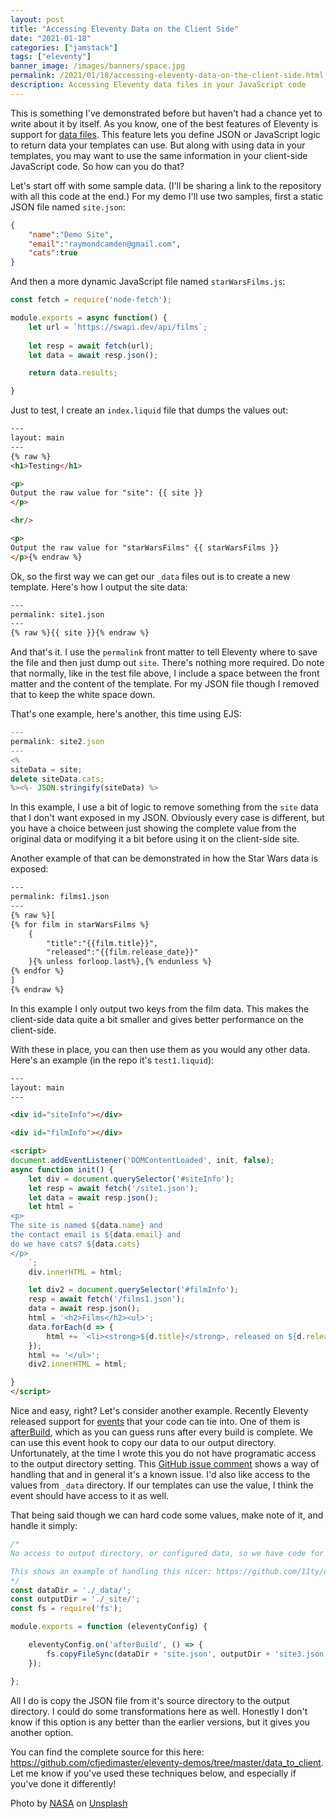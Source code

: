 ```yaml
---
layout: post
title: "Accessing Eleventy Data on the Client Side"
date: "2021-01-18"
categories: ["jamstack"]
tags: ["eleventy"]
banner_image: /images/banners/space.jpg
permalink: /2021/01/18/accessing-eleventy-data-on-the-client-side.html
description: Accessing Eleventy data files in your JavaScript code
---
```


This is something I've demonstrated before but haven't had a chance yet to write about it by itself. As you know, one of the best features of Eleventy is support for [data files](https://www.11ty.dev/docs/data/). This feature lets you define JSON or JavaScript logic to return data your templates can use. But along with using data in your templates, you may want to use the same information in your client-side JavaScript code. So how can you do that?

Let's start off with some sample data. (I'll be sharing a link to the repository with all this code at the end.) For my demo I'll use two samples, first a static JSON file named `site.json`:

```json
{
	"name":"Demo Site",
	"email":"raymondcamden@gmail.com",
	"cats":true
}
```

And then a more dynamic JavaScript file named `starWarsFilms.js`:

```js
const fetch = require('node-fetch');

module.exports = async function() {
	let url = `https://swapi.dev/api/films`;
	
	let resp = await fetch(url);
	let data = await resp.json();

	return data.results;

}
```

Just to test, I create an `index.liquid` file that dumps the values out:

```html
---
layout: main
---
{% raw %}
<h1>Testing</h1>

<p>
Output the raw value for "site": {{ site }}
</p>

<hr/>

<p>
Output the raw value for "starWarsFilms" {{ starWarsFilms }}
</p>{% endraw %}
```

Ok, so the first way we can get our `_data` files out is to create a new template. Here's how I output the site data:

```html
---
permalink: site1.json
---
{% raw %}{{ site }}{% endraw %}
```

And that's it. I use the `permalink` front matter to tell Eleventy where to save the file and then just dump out `site`. There's nothing more required. Do note that normally, like in the test file above, I include a space between the front matter and the content of the template. For my JSON file though I removed that to keep the white space down.

That's one example, here's another, this time using EJS:

```js
---
permalink: site2.json
---
<%
siteData = site;
delete siteData.cats;
%><%- JSON.stringify(siteData) %>
```

In this example, I use a bit of logic to remove something from the `site` data that I don't want exposed in my JSON. Obviously every case is different, but you have a choice between just showing the complete value from the original data or modifying it a bit before using it on the client-side site.

Another example of that can be demonstrated in how the Star Wars data is exposed:

```html
---
permalink: films1.json
---
{% raw %}[
{% for film in starWarsFilms %}
	{
		"title":"{{film.title}}",
		"released":"{{film.release_date}}"
	}{% unless forloop.last%},{% endunless %}	
{% endfor %}
]
{% endraw %}
```

In this example I only output two keys from the film data. This makes the client-side data quite a bit smaller and gives better performance on the client-side. 

With these in place, you can then use them as you would any other data. Here's an example (in the repo it's `test1.liquid`):

```html
---
layout: main
---

<div id="siteInfo"></div>

<div id="filmInfo"></div>

<script>
document.addEventListener('DOMContentLoaded', init, false);
async function init() {
	let div = document.querySelector('#siteInfo');
	let resp = await fetch('/site1.json');
	let data = await resp.json();
	let html = `
<p>
The site is named ${data.name} and 
the contact email is ${data.email} and
do we have cats? ${data.cats}
</p>
	`;
	div.innerHTML = html;

	let div2 = document.querySelector('#filmInfo');
	resp = await fetch('/films1.json');
	data = await resp.json();
	html = '<h2>Films</h2><ul>';
	data.forEach(d => {
		html += `<li><strong>${d.title}</strong>, released on ${d.released}.</li>`;
	});
	html += '</ul>';
	div2.innerHTML = html;

}
</script>
```

Nice and easy, right? Let's consider another example. Recently Eleventy released support for [events](https://www.11ty.dev/docs/events/) that your code can tie into. One of them is [afterBuild](https://www.11ty.dev/docs/events/#afterbuild), which as you can guess runs after every build is complete. We can use this event hook to copy our data to our output directory. Unfortunately, at the time I wrote this you do not have programatic access to the output directory setting. This [GitHub issue comment](https://github.com/11ty/eleventy/pull/1143#issuecomment-687192877) shows a way of handling that and in general it's a known issue. I'd also like access to the values from `_data` directory. If our templates can use the value, I think the event should have access to it as well. 

That being said though we can hard code some values, make note of it, and handle it simply:

```js
/*
No access to output directory, or configured data, so we have code for now.

This shows an example of handling this nicer: https://github.com/11ty/eleventy/pull/1143#issuecomment-687192877
*/
const dataDir = './_data/';
const outputDir = './_site/';
const fs = require('fs');

module.exports = function (eleventyConfig) {

	eleventyConfig.on('afterBuild', () => {
		fs.copyFileSync(dataDir + 'site.json', outputDir + 'site3.json');	
	});

};
```

All I do is copy the JSON file from it's source directory to the output directory. I could do some transformations here as well. Honestly I don't know if this option is any better than the earlier versions, but it gives you another option.

You can find the complete source for this here: <https://github.com/cfjedimaster/eleventy-demos/tree/master/data_to_client>. Let me know if you've used these techniques below, and especially if you've done it differently!

<span>Photo by <a href="https://unsplash.com/@nasa?utm_source=unsplash&amp;utm_medium=referral&amp;utm_content=creditCopyText">NASA</a> on <a href="https://unsplash.com/s/photos/data?utm_source=unsplash&amp;utm_medium=referral&amp;utm_content=creditCopyText">Unsplash</a></span>
